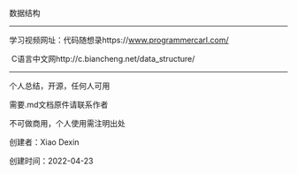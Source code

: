 数据结构

*******************************************************************************************************************************************************************************************************************

学习视频网址：代码随想录https://www.programmercarl.com/

​						   C语言中文网http://c.biancheng.net/data_structure/

******************************************************

个人总结，开源，任何人可用

需要.md文档原件请联系作者

不可做商用，个人使用需注明出处

创建者：Xiao Dexin

创建时间：2022-04-23